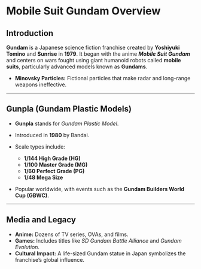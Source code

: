 # Mobile Suit Gundam Overview

## Introduction

**Gundam** is a Japanese science fiction franchise created by **Yoshiyuki Tomino** and **Sunrise** in **1979**. It began with the anime ***Mobile Suit Gundam*** and centers on wars fought using giant humanoid robots called **mobile suits**, particularly advanced models known as **Gundams**.
* **Minovsky Particles:** Fictional particles that make radar and long-range weapons ineffective.

---

## Gunpla (Gundam Plastic Models)

* **Gunpla** stands for *Gundam Plastic Model*.
* Introduced in **1980** by Bandai.
* Scale types include:

  * **1/144 High Grade (HG)**
  * **1/100 Master Grade (MG)**
  * **1/60 Perfect Grade (PG)**
  * **1/48 Mega Size**
* Popular worldwide, with events such as the **Gundam Builders World Cup (GBWC)**.

---

## Media and Legacy

* **Anime:** Dozens of TV series, OVAs, and films.
* **Games:** Includes titles like *SD Gundam Battle Alliance* and *Gundam Evolution*.
* **Cultural Impact:** A life-sized Gundam statue in Japan symbolizes the franchise’s global influence.
